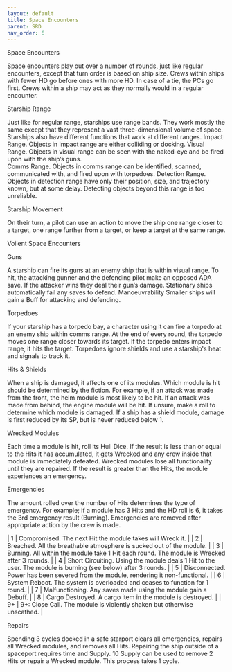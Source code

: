 ```yaml
---
layout: default
title: Space Encounters
parent: SRD
nav_order: 6
---
```


Space Encounters

Space encounters play out over a number of rounds, just like regular encounters, except that turn order is based on ship size. Crews within ships with fewer HD go before ones with more HD. In case of a tie, the PCs go first.
Crews within a ship may act as they normally would in a regular encounter. 

Starship Range

Just like for regular range, starships use range bands. They work mostly the same except that they represent a vast three-dimensional volume of space. Starships also have different functions that work at different ranges.
Impact Range. Objects in impact range are either colliding or docking.
Visual Range. Objects in visual range can be seen with the naked-eye and be fired upon with the ship’s guns.  
Comms Range. Objects in comms range can be identified, scanned, communicated with, and fired upon with torpedoes.
Detection Range. Objects in detection range have only their position, size, and trajectory known, but at some delay. Detecting objects beyond this range is too unreliable.

Starship Movement

On their turn, a pilot can use an action to move the ship one range closer to a target, one range further from a target, or keep a target at the same range.

Voilent Space Encounters


Guns

A starship can fire its guns at an enemy ship that is within visual range.
To hit, the attacking gunner and the defending pilot make an opposed ADA save. If the attacker wins they deal their gun’s damage. Stationary ships automatically fail any saves to defend.
Manoeuvrability
Smaller ships will gain a Buff for attacking and defending. 

Torpedoes

If your starship has a torpedo bay, a character using it can fire a torpedo at an enemy ship within comms range. At the end of every round, the torpedo moves one range closer towards its target. If the torpedo enters impact range, it hits the target. 
Torpedoes ignore shields and use a starship's heat and signals to track it.

Hits & Shields

When a ship is damaged, it affects one of its modules. Which module is hit should be determined by the fiction. For example, if an attack was made from the front, the helm module is most likely to be hit. If an attack was made from behind, the engine module will be hit. If unsure, make a roll to determine which module is damaged. 
If a ship has a shield module, damage is first reduced by its SP, but is never reduced below 1.

Wrecked Modules

Each time a module is hit, roll its Hull Dice. If the result is less than or equal to the Hits it has accumulated, it gets Wrecked and any crew inside that module is immediately defeated. Wrecked modules lose all functionality until they are repaired.
If the result is greater than the Hits, the module experiences an emergency. 

Emergencies

The amount rolled over the number of Hits determines the type of emergency. For example; if a module has 3 Hits and the HD roll is 6, it takes the 3rd emergency result (Burning).
Emergencies are removed after appropriate action by the crew is made. 
 
| 1 | Compromised. The next Hit the module takes will Wreck it. |
| 2 | Breached. All the breathable atmosphere is sucked out of the module. |
| 3 | Burning. All within the module take 1 Hit each round. The module is Wrecked after 3 rounds. |
| 4 | Short Circuiting. Using the module deals 1 Hit to the user. The module is burning (see below) after 3 rounds. |
| 5 | Disconnected. Power has been severed from the module, rendering it non-functional. |
| 6 | System Reboot. The system is overloaded and ceases to function for 1 round. |
| 7 | Malfunctioning. Any saves made using the module gain a Debuff. |
| 8 | Cargo Destroyed. A cargo item in the module is destroyed. |
| 9+ | 9+: Close Call. The module is violently shaken but otherwise unscathed. |  

Repairs

Spending 3 cycles docked in a safe starport clears all emergencies, repairs all Wrecked modules, and removes all Hits.
Repairing the ship outside of a spaceport requires time and Supply. 10 Supply can be used to remove 2 Hits or repair a Wrecked module. This process takes 1 cycle.
